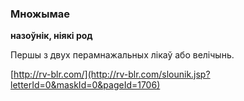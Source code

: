 ### Множымае
**назоўнік, ніякі род**

Першы з двух перамнажальных лікаў або велічынь.

<a rel="author">[http://rv-blr.com/](http://rv-blr.com/slounik.jsp?letterId=0&maskId=0&pageId=1706)</a>
